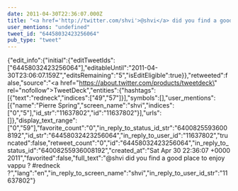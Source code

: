 ```yaml
---
date: 2011-04-30T22:36:07.000Z
title: "<a href='http://twitter.com/shvi'>@shvi</a> did you find a good place to enjoy vappu ? #redneck ?″"
user_mentions: "undefined"
tweet_id: "64458032423256064"
pub_type: "tweet"
---
```

{"edit_info":{"initial":{"editTweetIds":["64458032423256064"],"editableUntil":"2011-04-30T23:06:07.159Z","editsRemaining":"5","isEditEligible":true}},"retweeted":false,"source":"<a href=\"https://about.twitter.com/products/tweetdeck\" rel=\"nofollow\">TweetDeck</a>","entities":{"hashtags":[{"text":"redneck","indices":["49","57"]}],"symbols":[],"user_mentions":[{"name":"Pierre Spring","screen_name":"shvi","indices":["0","5"],"id_str":"11637802","id":"11637802"}],"urls":[]},"display_text_range":["0","59"],"favorite_count":"0","in_reply_to_status_id_str":"64008255936008192","id_str":"64458032423256064","in_reply_to_user_id":"11637802","truncated":false,"retweet_count":"0","id":"64458032423256064","in_reply_to_status_id":"64008255936008192","created_at":"Sat Apr 30 22:36:07 +0000 2011","favorited":false,"full_text":"@shvi did you find a good place to enjoy vappu ? #redneck ?","lang":"en","in_reply_to_screen_name":"shvi","in_reply_to_user_id_str":"11637802"}
